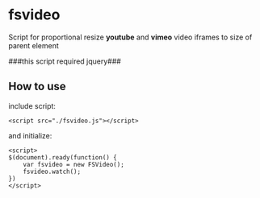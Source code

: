 # fsvideo
Script for proportional resize **youtube** and **vimeo** video iframes to size of parent element

###this script required jquery###

## How to use
include script:

````<script src="./fsvideo.js"></script>````

and initialize:
```
<script>
$(document).ready(function() {
	var fsvideo = new FSVideo();
	fsvideo.watch();
})
</script>	
````
